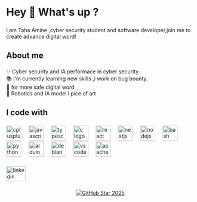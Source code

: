 <h1 align="left">Hey 👋 What's up ?</h1>

###

<p align="left">I am Taha Amine ,cyber security student and software developer,join me to create advance digital word!</p>

###

<h2 align="left">About me</h2>

###

<p align="left">✨ Cyber security and IA performace in cyber security<br>📚 I'm currently learning new skills ,i work on bug bounty.<br>🎯 for more safe digital word<br>🎲 Robotics and IA model i pice of art</p>

###

<h2 align="left">I code with</h2>

###

<div align="left">
  <img src="https://cdn.jsdelivr.net/gh/devicons/devicon/icons/cplusplus/cplusplus-original.svg" height="40" alt="cplusplus logo"  />
  <img width="12" />
  <img src="https://cdn.jsdelivr.net/gh/devicons/devicon/icons/javascript/javascript-original.svg" height="40" alt="javascript logo"  />
  <img width="12" />
  <img src="https://cdn.jsdelivr.net/gh/devicons/devicon/icons/typescript/typescript-original.svg" height="40" alt="typescript logo"  />
  <img width="12" />
  <img src="https://cdn.jsdelivr.net/gh/devicons/devicon/icons/c/c-original.svg" height="40" alt="c logo"  />
  <img width="12" />
  <img src="https://cdn.jsdelivr.net/gh/devicons/devicon/icons/react/react-original.svg" height="40" alt="react logo"  />
  <img width="12" />
  <img src="https://cdn.jsdelivr.net/gh/devicons/devicon/icons/nextjs/nextjs-original.svg" height="40" alt="nextjs logo"  />
  <img width="12" />
  <img src="https://cdn.jsdelivr.net/gh/devicons/devicon/icons/nodejs/nodejs-original.svg" height="40" alt="nodejs logo"  />
  <img width="12" />
  <img src="https://cdn.jsdelivr.net/gh/devicons/devicon/icons/bash/bash-original.svg" height="40" alt="bash logo"  />
  <img width="12" />
  <img src="https://cdn.jsdelivr.net/gh/devicons/devicon/icons/python/python-original.svg" height="40" alt="python logo"  />
  <img width="12" />
  <img src="https://cdn.jsdelivr.net/gh/devicons/devicon/icons/arduino/arduino-original.svg" height="40" alt="arduino logo"  />
  <img width="12" />
  <img src="https://cdn.jsdelivr.net/gh/devicons/devicon/icons/debian/debian-original.svg" height="40" alt="debian logo"  />
  <img width="12" />
  <img src="https://cdn.jsdelivr.net/gh/devicons/devicon/icons/vscode/vscode-original.svg" height="40" alt="vscode logo"  />
  <img width="12" />
  <img src="https://cdn.jsdelivr.net/gh/devicons/devicon/icons/apache/apache-original.svg" height="40" alt="apache logo"  />
</div>

###

<div align="left">
  <img src="https://www.linkedin.com/in/taha-amine-lassami-178535302/maurodesouza/profile-readme-generator/master/src/assets/icons/social/linkedin/default.svg" width="52" height="40"alt="linkedin logo"  />
</div>

###

<p align="center">
  <a href="https://stars.github.com/profiles/mr-rubber-duck/">
    <img src="https://github.com/mr-rubber-duck/mr-rubber-duck/assets/20955511/ca15be3f-d00b-438e-91f6-fb5568c1f632" alt="GitHub Star 2025"/></a>
</p>

###
